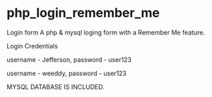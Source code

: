# php_login_remember_me
Login form
A php & mysql loging form with a Remember Me feature.

Login Credentials

username - Jefferson, 
password - user123

username - weeddy,
password - user123

MYSQL DATABASE IS INCLUDED.
